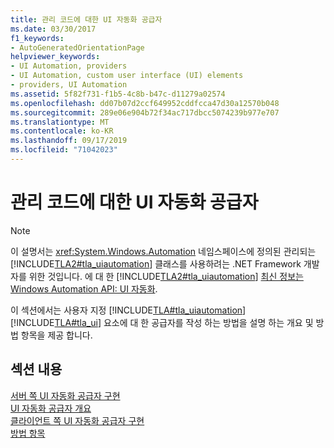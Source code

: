 ```yaml
---
title: 관리 코드에 대한 UI 자동화 공급자
ms.date: 03/30/2017
f1_keywords:
- AutoGeneratedOrientationPage
helpviewer_keywords:
- UI Automation, providers
- UI Automation, custom user interface (UI) elements
- providers, UI Automation
ms.assetid: 5f82f731-f1b5-4c8b-b47c-d11279a02574
ms.openlocfilehash: dd07b07d2ccf649952cddfcca47d30a12570b048
ms.sourcegitcommit: 289e06e904b72f34ac717dbcc5074239b977e707
ms.translationtype: MT
ms.contentlocale: ko-KR
ms.lasthandoff: 09/17/2019
ms.locfileid: "71042023"
---
```

# <a name="ui-automation-providers-for-managed-code"></a>관리 코드에 대한 UI 자동화 공급자
> [!NOTE]
> 이 설명서는 <xref:System.Windows.Automation> 네임스페이스에 정의된 관리되는 [!INCLUDE[TLA2#tla_uiautomation](../../../includes/tla2sharptla-uiautomation-md.md)] 클래스를 사용하려는 .NET Framework 개발자를 위한 것입니다. 에 대 한 [!INCLUDE[TLA2#tla_uiautomation](../../../includes/tla2sharptla-uiautomation-md.md)] [최신 정보는 Windows Automation API: UI 자동화](https://go.microsoft.com/fwlink/?LinkID=156746).  
  
 이 섹션에서는 사용자 지정 [!INCLUDE[TLA#tla_uiautomation](../../../includes/tlasharptla-uiautomation-md.md)] [!INCLUDE[TLA#tla_ui](../../../includes/tlasharptla-ui-md.md)] 요소에 대 한 공급자를 작성 하는 방법을 설명 하는 개요 및 방법 항목을 제공 합니다.  
  
## <a name="in-this-section"></a>섹션 내용  
 [서버 쪽 UI 자동화 공급자 구현](server-side-ui-automation-provider-implementation.md)  
 [UI 자동화 공급자 개요](ui-automation-providers-overview.md)  
 [클라이언트 쪽 UI 자동화 공급자 구현](client-side-ui-automation-provider-implementation.md)  
 [방법 항목](ui-automation-providers-for-managed-code-how-to-topics.md)
